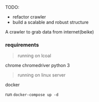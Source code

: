 TODO:
- refactor crawler
- build a scalable and robust structure

A crawler to grab data from internet(beike)

### requirements

> running on lcoal

chrome
chromedriver
python 3

> running on linux server

docker

run `docker-compose up -d`
